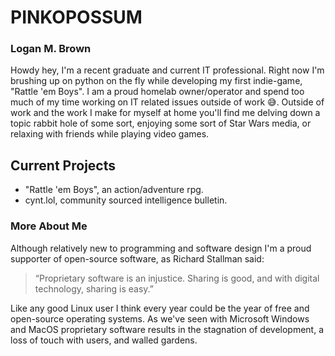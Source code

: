 # **PINKOPOSSUM**
### Logan M. Brown

Howdy hey, I'm a recent graduate and current IT professional. Right now I'm brushing up on python on the fly while developing my first indie-game, "Rattle 'em Boys". I am a proud homelab owner/operator and spend too much of my time working on IT related issues outside of work 😅. Outside of work and the work I make for myself at home you'll find me delving down a topic rabbit hole of some sort, enjoying some sort of Star Wars media, or relaxing with friends while playing video games.

## Current Projects
- "Rattle 'em Boys", an action/adventure rpg.
- cynt.lol, community sourced intelligence bulletin.

### More About Me
Although relatively new to programming and software design I'm a proud supporter of open-source software, as Richard Stallman said:
>“Proprietary software is an injustice. Sharing is good, and with digital technology, sharing is easy.” 

Like any good Linux user I think every year could be the year of free and open-source operating systems. As we've seen with Microsoft Windows and MacOS proprietary software results in the stagnation of development, a loss of touch with users, and walled gardens. 


<!-- ### ✉️ Find me on
![image](https://img.shields.io/badge/ProtonMail-8B89CC?style=for-the-badge&logo=protonmail&logoColor=white)
![image](https://img.shields.io/badge/LinkedIn-0077B5?style=for-the-badge&logo=linkedin&logoColor=white)
![image](https://img.shields.io/badge/Reddit-FF4500?style=for-the-badge&logo=reddit&logoColor=white)

### 💸 Help Support My Work
![image](https://img.shields.io/badge/PayPal-00457C?style=for-the-badge&logo=paypal&logoColor=white)
![image](https://img.shields.io/badge/Buy_Me_A_Coffee-FFDD00?style=for-the-badge&logo=buy-me-a-coffee&logoColor=black)
![image](https://img.shields.io/badge/monero-FF6600?style=for-the-badge&logo=monero&logoColor=white)
-->
